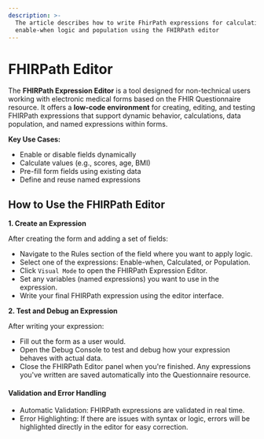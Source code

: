 ```yaml
---
description: >-
  The article describes how to write FhirPath expressions for calculations,
  enable-when logic and population using the FHIRPath editor
---
```


# FHIRPath Editor

The **FHIRPath Expression Editor** is a tool designed for non-technical users working with electronic medical forms based on the FHIR Questionnaire resource. It offers a **low-code environment** for creating, editing, and testing FHIRPath expressions that support dynamic behavior, calculations, data population, and named expressions within forms.

**Key Use Cases:**

* Enable or disable fields dynamically
* Calculate values (e.g., scores, age, BMI)
* Pre-fill form fields using existing data
* Define and reuse named expressions

## How to Use the FHIRPath Editor

**1. Create an Expression**

After creating the form and adding a set of fields:

* Navigate to the Rules section of the field where you want to apply logic.
* Select one of the expressions: Enable-when, Calculated, or Population.
* Click `Visual Mode` to open the FHIRPath Expression Editor.
* Set any variables (named expressions) you want to use in the expression.
* Write your final FHIRPath expression using the editor interface.

**2. Test and Debug an Expression**

After writing your expression:

* Fill out the form as a user would.
* Open the Debug Console to test and debug how your expression behaves with actual data.
* Close the FHIRPath Editor panel when you're finished. Any expressions you've written are saved automatically into the Questionnaire resource.

#### Validation and Error Handling

* Automatic Validation: FHIRPath expressions are validated in real time.
* Error Highlighting: If there are issues with syntax or logic, errors will be highlighted directly in the editor for easy correction.
